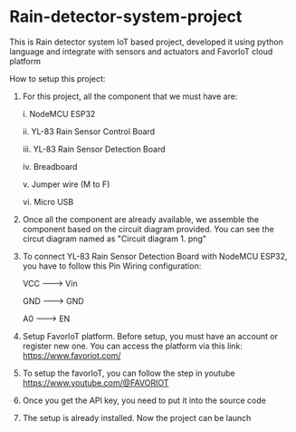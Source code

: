# Rain-detector-system-project
This is Rain detector system IoT based project, developed it using python language and integrate with sensors and actuators and FavorIoT cloud platform

How to setup this project:

1. For this project, all the component that we must have are:

      i. NodeMCU ESP32
      
      ii. YL-83 Rain Sensor Control Board
      
      iii. YL-83 Rain Sensor Detection Board
      
      iv. Breadboard
      
      v. Jumper wire (M to F)
      
      vi. Micro USB

2. Once all the component are already available, we assemble the component based on the circuit diagram provided. You can see the circut diagram named as "Circuit    diagram 1. png"

3. To connect YL-83 Rain Sensor Detection Board with NodeMCU ESP32, you have to follow this Pin Wiring configuration:

      VCC ---> Vin
      
      GND ---> GND
      
      A0 ---> EN
   
4. Setup FavorIoT platform. Before setup, you must have an account or register new one. You can access the platform via this link: https://www.favoriot.com/

5. To setup the favorIoT, you can follow the step in youtube https://www.youtube.com/@FAVORIOT

6. Once you get the API key, you need to put it into the source code

7. The setup is already installed. Now the project can be launch
